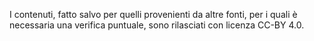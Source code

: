 
I contenuti, fatto salvo per quelli provenienti da altre fonti, per i quali è necessaria
una verifica puntuale, sono rilasciati con licenza CC-BY 4.0.
